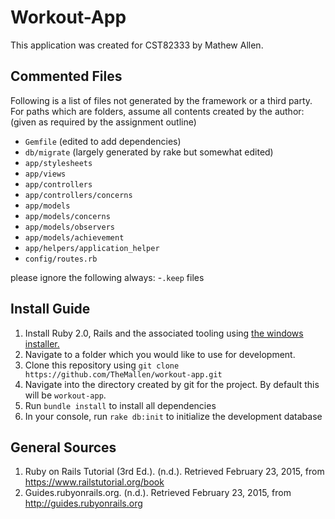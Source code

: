 Workout-App
===========

This application was created for CST82333 by Mathew Allen.

Commented Files
---------------
Following is a list of files not generated by the framework or a third party.
For paths which are folders, assume all contents created by the author:
(given as required by the assignment outline)
- `Gemfile` (edited to add dependencies)
- `db/migrate` (largely generated by rake but somewhat edited)
- `app/stylesheets`
- `app/views`
- `app/controllers`
- `app/controllers/concerns`
- `app/models`
- `app/models/concerns`
- `app/models/observers`
- `app/models/achievement`
- `app/helpers/application_helper`
- `config/routes.rb`

please ignore the following always:
-`.keep` files

Install Guide
-------------
1. Install Ruby 2.0, Rails and the associated tooling using [the windows installer.](http://railsinstaller.org/en)
2. Navigate to a folder which you would like to use for development.
3. Clone this repository using `git clone https://github.com/TheMallen/workout-app.git`
4. Navigate into the directory created by git for the project. By default this will be `workout-app`.
5. Run `bundle install` to install all dependencies
6. In your console, run `rake db:init` to initialize the development database


General Sources
---------------
1. Ruby on Rails Tutorial (3rd Ed.). (n.d.). Retrieved February 23, 2015, from https://www.railstutorial.org/book
2. Guides.rubyonrails.org. (n.d.). Retrieved February 23, 2015, from http://guides.rubyonrails.org
